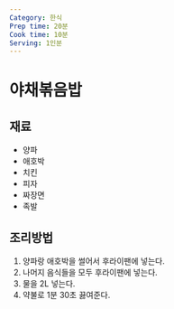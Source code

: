```yaml
---
Category: 한식
Prep time: 20분
Cook time: 10분
Serving: 1인분
---
```


# 야채볶음밥

## 재료
* 양파
* 애호박
* 치킨
* 피자
* 짜장면
* 족발

## 조리방법
1. 양파랑 애호박을 썰어서 후라이팬에 넣는다.
2. 나머지 음식들을 모두 후라이팬에 넣는다.
3. 물을 2L 넣는다.
4. 약불로 1분 30초 끓여준다.


